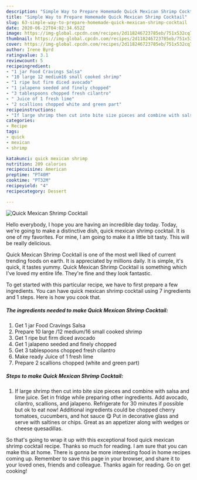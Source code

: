 ```yaml
---
description: "Simple Way to Prepare Homemade Quick Mexican Shrimp Cocktail"
title: "Simple Way to Prepare Homemade Quick Mexican Shrimp Cocktail"
slug: 63-simple-way-to-prepare-homemade-quick-mexican-shrimp-cocktail
date: 2020-06-22T04:02:34.652Z
image: https://img-global.cpcdn.com/recipes/2d118246723785eb/751x532cq70/quick-mexican-shrimp-cocktail-recipe-main-photo.jpg
thumbnail: https://img-global.cpcdn.com/recipes/2d118246723785eb/751x532cq70/quick-mexican-shrimp-cocktail-recipe-main-photo.jpg
cover: https://img-global.cpcdn.com/recipes/2d118246723785eb/751x532cq70/quick-mexican-shrimp-cocktail-recipe-main-photo.jpg
author: Irene Byrd
ratingvalue: 3.1
reviewcount: 5
recipeingredient:
- "1 jar Food Cravings Salsa"
- "10 large 12 medium16 small cooked shrimp"
- "1 ripe but firm diced avocado"
- "1 jalapeno seeded and finely chopped"
- "3 tablespoons chopped fresh cilantro"
- " Juice of 1 fresh lime"
- "2 scallions chopped white and green part"
recipeinstructions:
- "If large shrimp then cut into bite size pieces and combine with salsa and lime juice. Set in fridge while preparing other ingredients. Add avocado, cilantro, scallions, and jalapeno. Refrigerate for 30 minutes if possible but ok to eat now! Additional ingredients could be chopped cherry tomatoes, cucumbers, and hot sauce 😋 Put in decorative glass and serve with saltines or chips. Great as an appetizer along with wedges or cheese quesadillas."
categories:
- Recipe
tags:
- quick
- mexican
- shrimp

katakunci: quick mexican shrimp 
nutrition: 209 calories
recipecuisine: American
preptime: "PT40M"
cooktime: "PT32M"
recipeyield: "4"
recipecategory: Dessert

---
```



![Quick Mexican Shrimp Cocktail](https://img-global.cpcdn.com/recipes/2d118246723785eb/751x532cq70/quick-mexican-shrimp-cocktail-recipe-main-photo.jpg)

Hello everybody, I hope you are having an incredible day today. Today, we're going to make a distinctive dish, quick mexican shrimp cocktail. It is one of my favorites. For mine, I am going to make it a little bit tasty. This will be really delicious.

Quick Mexican Shrimp Cocktail is one of the most well liked of current trending foods on earth. It is appreciated by millions daily. It is simple, it's quick, it tastes yummy. Quick Mexican Shrimp Cocktail is something which I've loved my entire life. They're fine and they look fantastic.




To get started with this particular recipe, we have to first prepare a few ingredients. You can have quick mexican shrimp cocktail using 7 ingredients and 1 steps. Here is how you cook that.

<!--inarticleads1-->

##### The ingredients needed to make Quick Mexican Shrimp Cocktail:

1. Get 1 jar Food Cravings Salsa
1. Prepare 10 large /12 medium/16 small cooked shrimp
1. Get 1 ripe but firm diced avocado
1. Get 1 jalapeno seeded and finely chopped
1. Get 3 tablespoons chopped fresh cilantro
1. Make ready  Juice of 1 fresh lime
1. Prepare 2 scallions chopped (white and green part)




<!--inarticleads2-->

##### Steps to make Quick Mexican Shrimp Cocktail:

1. If large shrimp then cut into bite size pieces and combine with salsa and lime juice. Set in fridge while preparing other ingredients. Add avocado, cilantro, scallions, and jalapeno. Refrigerate for 30 minutes if possible but ok to eat now! Additional ingredients could be chopped cherry tomatoes, cucumbers, and hot sauce 😋 Put in decorative glass and serve with saltines or chips. Great as an appetizer along with wedges or cheese quesadillas.




So that's going to wrap it up with this exceptional food quick mexican shrimp cocktail recipe. Thanks so much for reading. I am sure that you can make this at home. There is gonna be more interesting food in home recipes coming up. Remember to save this page in your browser, and share it to your loved ones, friends and colleague. Thanks again for reading. Go on get cooking!
